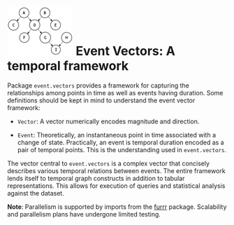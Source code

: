 # ![book](network.png) Event Vectors: A temporal framework

Package `event.vectors` provides a framework for capturing the relationships among points in time as well as events having duration.  Some definitions should be kept in mind to understand the event vector framework:

- `Vector`: A vector numerically encodes magnitude and direction.

- `Event`: Theoretically, an instantaneous point in time associated with a change of state.  Practically, an event is temporal duration encoded as a pair of temporal points. This is the understanding used in `event.vectors`.

The vector central to `event.vectors` is a complex vector that concisely describes various temporal relations between events.  The entire framework lends itself to temporal graph constructs in addition to tabular representations.  This allows for execution of queries and statistical analysis against the dataset.

**Note**: Parallelism is supported by imports from the [furrr](https://www.rdocumentation.org/packages/furrr) package.  Scalability and parallelism plans have undergone limited testing.
